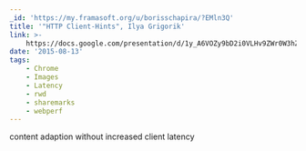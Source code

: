 ```yaml
---
_id: 'https://my.framasoft.org/u/borisschapira/?EMln3Q'
title: '"HTTP Client-Hints", Ilya Grigorik'
link: >-
    https://docs.google.com/presentation/d/1y_A6VOZy9bD2i0VLHv9ZWr0W3hZJvlTNCDA0itjI0yM/edit#slide=id.p19
date: '2015-08-13'
tags:
    - Chrome
    - Images
    - Latency
    - rwd
    - sharemarks
    - webperf
---
```


<div class="markdown"><p>content adaption without increased client latency
</p></div>
